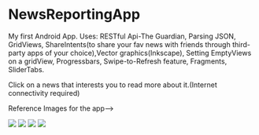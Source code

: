 # NewsReportingApp
My first Android App.
Uses: RESTful Api-The Guardian, Parsing JSON, GridViews, 
ShareIntents(to share your fav news with friends through third-party apps of your choice),Vector graphics(Inkscape),
Setting EmptyViews on a gridView, Progressbars, Swipe-to-Refresh feature, Fragments, SliderTabs.

Click on a news that interests you to read more about it.(Internet connectivity required)

Reference Images for the app-->

<img src="https://user-images.githubusercontent.com/53987325/63634663-47d41500-c677-11e9-979f-02d52acc1eba.jpg">
<img src="https://user-images.githubusercontent.com/53987325/63634665-486cab80-c677-11e9-82f2-14b4474839ed.jpg">
<img src="https://user-images.githubusercontent.com/53987325/63634666-486cab80-c677-11e9-92b7-861db447f9e5.jpg">
<img src="https://user-images.githubusercontent.com/53987325/63634667-49054200-c677-11e9-8f6f-2f892ee15290.jpg">


